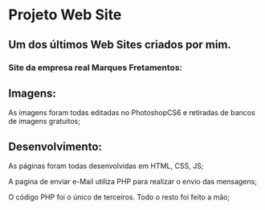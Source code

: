 # Projeto Web Site
## Um dos últimos Web Sites criados por mim.
### Site da empresa real Marques Fretamentos:

## Imagens:
As imagens foram todas editadas no PhotoshopCS6 e retiradas de bancos de imagens gratuitos;

## Desenvolvimento:
As páginas foram todas desenvolvidas em HTML, CSS, JS;

A pagina de enviar e-Mail utiliza PHP para realizar o envio das mensagens;

O código PHP foi o único de terceiros. Todo o resto foi feito a mão;
